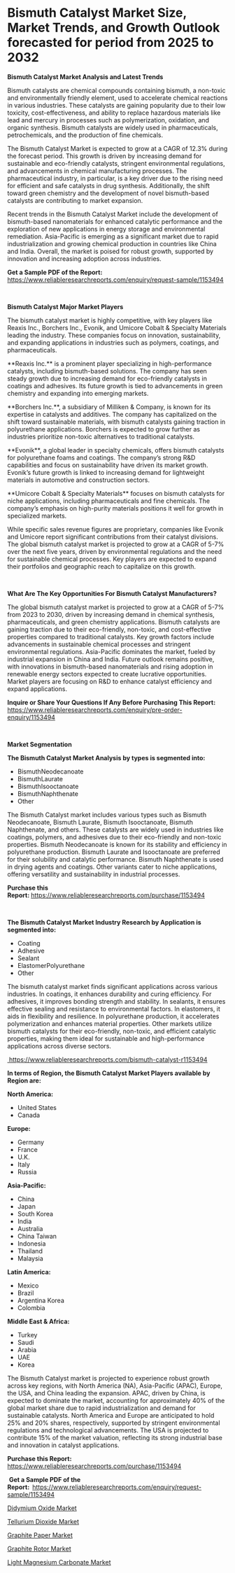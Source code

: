 <p><h1>Bismuth Catalyst Market Size, Market Trends, and Growth Outlook forecasted for period from 2025 to 2032</h1></p><p><strong>Bismuth Catalyst Market Analysis and Latest Trends</strong></p>
<p><p>Bismuth catalysts are chemical compounds containing bismuth, a non-toxic and environmentally friendly element, used to accelerate chemical reactions in various industries. These catalysts are gaining popularity due to their low toxicity, cost-effectiveness, and ability to replace hazardous materials like lead and mercury in processes such as polymerization, oxidation, and organic synthesis. Bismuth catalysts are widely used in pharmaceuticals, petrochemicals, and the production of fine chemicals.</p><p>The Bismuth Catalyst Market is expected to grow at a CAGR of 12.3% during the forecast period. This growth is driven by increasing demand for sustainable and eco-friendly catalysts, stringent environmental regulations, and advancements in chemical manufacturing processes. The pharmaceutical industry, in particular, is a key driver due to the rising need for efficient and safe catalysts in drug synthesis. Additionally, the shift toward green chemistry and the development of novel bismuth-based catalysts are contributing to market expansion.</p><p>Recent trends in the Bismuth Catalyst Market include the development of bismuth-based nanomaterials for enhanced catalytic performance and the exploration of new applications in energy storage and environmental remediation. Asia-Pacific is emerging as a significant market due to rapid industrialization and growing chemical production in countries like China and India. Overall, the market is poised for robust growth, supported by innovation and increasing adoption across industries.</p></p>
<p><strong>Get a Sample PDF of the Report:&nbsp;</strong> <a href="https://www.reliableresearchreports.com/enquiry/request-sample/1153494?utm_campaign=8&utm_medium=2&utm_source=Github&utm_content=ia&utm_term=25012025&utm_id=bismuth-catalyst">https://www.reliableresearchreports.com/enquiry/request-sample/1153494</a></p>
<p>&nbsp;</p>
<p><strong>Bismuth Catalyst Major Market Players</strong></p>
<p><p>The bismuth catalyst market is highly competitive, with key players like Reaxis Inc., Borchers Inc., Evonik, and Umicore Cobalt & Specialty Materials leading the industry. These companies focus on innovation, sustainability, and expanding applications in industries such as polymers, coatings, and pharmaceuticals.</p><p>**Reaxis Inc.** is a prominent player specializing in high-performance catalysts, including bismuth-based solutions. The company has seen steady growth due to increasing demand for eco-friendly catalysts in coatings and adhesives. Its future growth is tied to advancements in green chemistry and expanding into emerging markets.</p><p>**Borchers Inc.**, a subsidiary of Milliken & Company, is known for its expertise in catalysts and additives. The company has capitalized on the shift toward sustainable materials, with bismuth catalysts gaining traction in polyurethane applications. Borchers is expected to grow further as industries prioritize non-toxic alternatives to traditional catalysts.</p><p>**Evonik**, a global leader in specialty chemicals, offers bismuth catalysts for polyurethane foams and coatings. The company’s strong R&D capabilities and focus on sustainability have driven its market growth. Evonik’s future growth is linked to increasing demand for lightweight materials in automotive and construction sectors.</p><p>**Umicore Cobalt & Specialty Materials** focuses on bismuth catalysts for niche applications, including pharmaceuticals and fine chemicals. The company’s emphasis on high-purity materials positions it well for growth in specialized markets.</p><p>While specific sales revenue figures are proprietary, companies like Evonik and Umicore report significant contributions from their catalyst divisions. The global bismuth catalyst market is projected to grow at a CAGR of 5-7% over the next five years, driven by environmental regulations and the need for sustainable chemical processes. Key players are expected to expand their portfolios and geographic reach to capitalize on this growth.</p></p>
<p>&nbsp;</p>
<p><strong>What Are The Key Opportunities For Bismuth Catalyst Manufacturers?</strong></p>
<p><p>The global bismuth catalyst market is projected to grow at a CAGR of 5-7% from 2023 to 2030, driven by increasing demand in chemical synthesis, pharmaceuticals, and green chemistry applications. Bismuth catalysts are gaining traction due to their eco-friendly, non-toxic, and cost-effective properties compared to traditional catalysts. Key growth factors include advancements in sustainable chemical processes and stringent environmental regulations. Asia-Pacific dominates the market, fueled by industrial expansion in China and India. Future outlook remains positive, with innovations in bismuth-based nanomaterials and rising adoption in renewable energy sectors expected to create lucrative opportunities. Market players are focusing on R&D to enhance catalyst efficiency and expand applications.</p></p>
<p><strong>Inquire or Share Your Questions If Any Before Purchasing This Report:</strong> <a href="https://www.reliableresearchreports.com/enquiry/pre-order-enquiry/1153494?utm_campaign=8&utm_medium=2&utm_source=Github&utm_content=ia&utm_term=25012025&utm_id=bismuth-catalyst">https://www.reliableresearchreports.com/enquiry/pre-order-enquiry/1153494</a></p>
<p>&nbsp;</p>
<p><strong>Market Segmentation</strong></p>
<p><strong>The Bismuth Catalyst Market Analysis by types is segmented into:</strong></p>
<p><ul><li>BismuthNeodecanoate</li><li>BismuthLaurate</li><li>BismuthIsooctanoate</li><li>BismuthNaphthenate</li><li>Other</li></ul></p>
<p><p>The Bismuth Catalyst market includes various types such as Bismuth Neodecanoate, Bismuth Laurate, Bismuth Isooctanoate, Bismuth Naphthenate, and others. These catalysts are widely used in industries like coatings, polymers, and adhesives due to their eco-friendly and non-toxic properties. Bismuth Neodecanoate is known for its stability and efficiency in polyurethane production. Bismuth Laurate and Isooctanoate are preferred for their solubility and catalytic performance. Bismuth Naphthenate is used in drying agents and coatings. Other variants cater to niche applications, offering versatility and sustainability in industrial processes.</p></p>
<p><strong>Purchase this Report:&nbsp;</strong><a href="https://www.reliableresearchreports.com/purchase/1153494?utm_campaign=8&utm_medium=2&utm_source=Github&utm_content=ia&utm_term=25012025&utm_id=bismuth-catalyst">https://www.reliableresearchreports.com/purchase/1153494</a></p>
<p>&nbsp;</p>
<p><strong>The Bismuth Catalyst Market Industry Research by Application is segmented into:</strong></p>
<p><ul><li>Coating</li><li>Adhesive</li><li>Sealant</li><li>ElastomerPolyurethane</li><li>Other</li></ul></p>
<p><p>The bismuth catalyst market finds significant applications across various industries. In coatings, it enhances durability and curing efficiency. For adhesives, it improves bonding strength and stability. In sealants, it ensures effective sealing and resistance to environmental factors. In elastomers, it aids in flexibility and resilience. In polyurethane production, it accelerates polymerization and enhances material properties. Other markets utilize bismuth catalysts for their eco-friendly, non-toxic, and efficient catalytic properties, making them ideal for sustainable and high-performance applications across diverse sectors.</p></p>
<p><a href="https://www.reliableresearchreports.com/bismuth-catalyst-r1153494?utm_campaign=8&utm_medium=2&utm_source=Github&utm_content=ia&utm_term=25012025&utm_id=bismuth-catalyst">&nbsp;https://www.reliableresearchreports.com/bismuth-catalyst-r1153494</a></p>
<p><strong>In terms of Region, the Bismuth Catalyst Market Players available by Region are:</strong></p>
<p>
    <p> <strong> North America: </strong>
        <ul>
            <li>United States</li>
            <li>Canada</li>
        </ul>
        </p> 
    <p> <strong> Europe: </strong>
        <ul>
            <li>Germany</li>
            <li>France</li>
            <li>U.K.</li>
            <li>Italy</li>
            <li>Russia</li>
        </ul>
        </p> 
    <p> <strong> Asia-Pacific: </strong>
        <ul>
            <li>China</li>
            <li>Japan</li>
            <li>South Korea</li>
            <li>India</li>
            <li>Australia</li>
            <li>China Taiwan</li>
            <li>Indonesia</li>
            <li>Thailand</li>
            <li>Malaysia</li>
        </ul>
        </p> 
    <p> <strong> Latin America: </strong>
        <ul>
            <li>Mexico</li>
            <li>Brazil</li>
            <li>Argentina Korea</li>
            <li>Colombia</li>
        </ul>
        </p> 
    <p> <strong> Middle East & Africa: </strong>
        <ul>
            <li>Turkey</li>
            <li>Saudi</li>
            <li>Arabia</li>
            <li>UAE</li>
            <li>Korea</li>
        </ul>
    </p>
    </p>
<p><p>The Bismuth Catalyst market is projected to experience robust growth across key regions, with North America (NA), Asia-Pacific (APAC), Europe, the USA, and China leading the expansion. APAC, driven by China, is expected to dominate the market, accounting for approximately 40% of the global market share due to rapid industrialization and demand for sustainable catalysts. North America and Europe are anticipated to hold 25% and 20% shares, respectively, supported by stringent environmental regulations and technological advancements. The USA is projected to contribute 15% of the market valuation, reflecting its strong industrial base and innovation in catalyst applications.</p></p>
<p><strong>Purchase this Report: </strong><a href="https://www.reliableresearchreports.com/purchase/1153494?utm_campaign=8&utm_medium=2&utm_source=Github&utm_content=ia&utm_term=25012025&utm_id=bismuth-catalyst">https://www.reliableresearchreports.com/purchase/1153494</a></p>
<p>&nbsp;<strong>Get a Sample PDF of the Report:&nbsp;&nbsp;</strong><a href="https://www.reliableresearchreports.com/enquiry/request-sample/1153494?utm_campaign=8&utm_medium=2&utm_source=Github&utm_content=ia&utm_term=25012025&utm_id=bismuth-catalyst">https://www.reliableresearchreports.com/enquiry/request-sample/1153494</a></p>
<p><strong></strong></p>
<p><p><a href="https://github.com/oliveroste6/Market-Research-Report-List-1/blob/main/didymium-oxide-market.md?utm_campaign=8&utm_medium=2&utm_source=Github&utm_content=ia&utm_term=25012025&utm_id=bismuth-catalyst">Didymium Oxide Market</a></p><p><a href="https://github.com/sherikacas30/Market-Research-Report-List-1/blob/main/tellurium-dioxide-market.md?utm_campaign=8&utm_medium=2&utm_source=Github&utm_content=ia&utm_term=25012025&utm_id=bismuth-catalyst">Tellurium Dioxide Market</a></p><p><a href="https://github.com/FahadAhmed223/Market-Research-Report-List-1/blob/main/graphite-paper-market.md?utm_campaign=8&utm_medium=2&utm_source=Github&utm_content=ia&utm_term=25012025&utm_id=bismuth-catalyst">Graphite Paper Market</a></p><p><a href="https://github.com/NargisHussain432/Market-Research-Report-List-1/blob/main/graphite-rotor-market.md?utm_campaign=8&utm_medium=2&utm_source=Github&utm_content=ia&utm_term=25012025&utm_id=bismuth-catalyst">Graphite Rotor Market</a></p><p><a href="https://github.com/angelajermaine/Market-Research-Report-List-5/blob/main/light-magnesium-carbonate-market.md?utm_campaign=8&utm_medium=2&utm_source=Github&utm_content=ia&utm_term=25012025&utm_id=bismuth-catalyst">Light Magnesium Carbonate Market</a></p></p>
